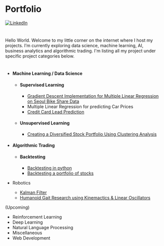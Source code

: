 # Portfolio 
[![LinkedIn][linkedin-shield]][linkedin-url]
# 
Hello World. Welcome to my little corner on the internet where I host my projects. I’m currently exploring data science, machine learning, AI, business analytics and algorithmic trading. I'm listing all my project under specific project categories below.
#
- #### Machine Learning / Data Science
  - #### Supervised Learning
    - [Gradient Descent Implementation for Multiple Linear Regression on Seoul Bike Share Data][MLR on Seol Bike Share Data] 
    - Multiple Linear Regression for predicting Car Prices
    - [Credit Card Lead Prediction][Credit Card Lead Prediction]
  - #### Unsupervised Learning
    - [Creating a Diversified Stock Portfolio Using Clustering Analysis][Stock portfolio Clusterign Analysis]

- #### Algorithmic Trading
  - #### Backtesting
    - [Backtesting in python][Backtesting in python]
    - [Backtesting a portfolio of stocks][Backtesting portfolio of stocks]
    

- Robotics
  - [Kalman Filter][Kalman-Filter]
  - [Humanoid Gait Research using Kinemactics & Linear Oscillators][Humanoid-Gait-Design]

(Upcoming)
- Reinforcement Learning
- Deep Learning
- Natural Language Processing
- Miscellaneous
- Web Development  


[linkedin-shield]: https://img.shields.io/badge/-LinkedIn-black.svg?style=for-the-badge&logo=linkedin&colorB=555
[linkedin-url]: https://www.linkedin.com/in/karthikramx/
[MLR on Seol Bike Share Data]: https://github.com/karthikramx/Multiple-Linear-Regression-using-Gradient-Descent-on-Seoul-Bike-Share-Demand-Data-Set
[Credit Card Lead Prediction]: https://github.com/karthikramx/Credit-Card-Lead-Prediction
[Stock portfolio Clusterign Analysis]: https://github.com/karthikramx/Diversified-Stock-Portfolio-Using-Clustering-Analysis
[Humanoid-Gait-Design]: Path-Planning-Algorithms
[Kalman-Filter]: https://github.com/karthikramx/Kalman-Filter-Example
[Backtesting portfolio of stocks]: https://github.com/karthikramx/Algorithmic-Trading-Backtesting-Portfolio-of-Stocks-Python
[Backtesting in python]: https://github.com/karthikramx/Algorithmic-Trading-Backtesting-in-python
